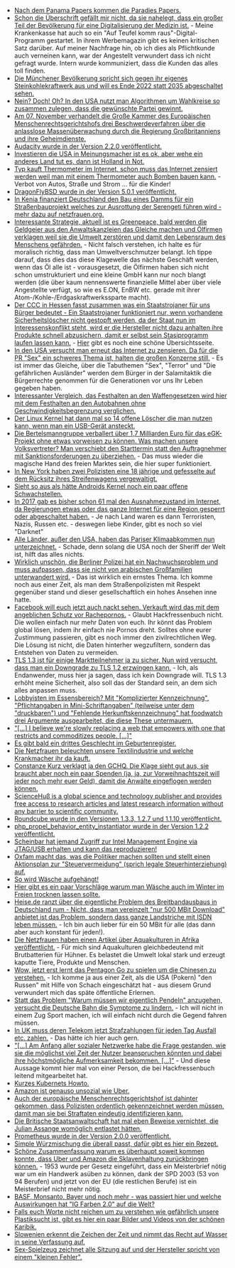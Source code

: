 * [Nach dem Panama Papers kommen die Paradies Papers.](https://projekte.sueddeutsche.de/paradisepapers/politik/das-ist-das-leak-e229478/)
* [Schon die Überschrift gefällt mir nicht, da sie nahelegt, dass ein großer Teil der Bevölkerung für eine Digitalisierung der Medizin ist.](https://www.heise.de/newsticker/meldung/Datenschutzbeauftragter-schlaegt-Guetesiegel-fuer-Gesundheits-Apps-vor-3879572.html) - Meine Krankenkasse hat auch so ein "Auf Teufel komm raus"-Digital-Programm gestartet. In ihrem Werbemagazin gibt es keinen kritischen Satz darüber. Auf meiner Nachfrage hin, ob ich dies als Pflichtkunde auch verneinen kann, war der Angestellt verwundert dass ich nicht gefragt wurde. Intern wurde kommuniziert, dass die Kunden das alles toll finden.
* [Die Münchener Bevölkerung spricht sich gegen ihr eigenes Steinkohlekraftwerk aus und will es Ende 2022 statt 2035 abgeschaltet sehen.](http://www.sonnenseite.com/de/politik/muenchner-stimmen-fuer-kohle-ausstieg.html)
* [Nein? Doch! Oh? In den USA nutzt man Algorithmen um Wahlkreise so zusammen zulegen, dass die gewünschte Partei gewinnt.](https://www.heise.de/newsticker/meldung/Computerisierte-Wahlmanipulation-Mit-Algorithmen-zum-perfekten-Wahlkreis-3874099.html)
* [Am 07. November verhandelt die Große Kammer des Europäischen Menschenrechtsgerichtshofs drei Beschwerdeverfahren über die anlasslose Massenüberwachung durch die Regierung Großbritanniens und ihre Geheimdienste.](https://www.ccc.de/de/updates/2017/egmr-hearing)
* [Audacity wurde in der Version 2.2.0 veröffentlicht.](https://www.pro-linux.de/news/1/25301/audacity-220-mit-neuen-themes-men%C3%BCs-und-logo.html)
* [Investieren die USA in Meinungsmacher ist es ok, aber wehe ein anderes Land tut es, dann ist Holland in Not.](https://blog.fefe.de/?ts=a4fee3e9)
* [Typ kauft Thermometer im Internet, schon muss das Internet zensiert werden weil man mit einem Thermometer auch Bomben bauen kann.](https://blog.fefe.de/?ts=a4fee28f) - Verbot von Autos, Straße und Strom ... für die Kinder!
* [DragonFlyBSD wurde in der Version 5.0.1 veröffentlicht.](https://www.phoronix.com/scan.php?page=news_item&px=DragonFly-BSD-5.0.1-Released)
* [In Kenia finanziert Deutschland den Bau eines Damms für ein Straßenbauprojekt welches zur Ausrottung der Serengeti führen wird - mehr dazu auf netzfrauen.org.](https://netzfrauen.org/2017/11/06/53548/)
* [Interessante Strategie, aktuell ist es Greenpeace, bald werden die Geldgeier aus den Anwaltskanzleien das Gleiche machen und Ölfirmen verklagen weil sie die Umwelt zerstören und damit den Lebensraum des Menschens gefährden.](https://www.heise.de/newsticker/meldung/Norwegen-Erderwaermung-koennte-gigantische-Klagewelle-ausloesen-3874094.html) - Nicht falsch verstehen, ich halte es für moralisch richtig, dass man Umweltverschmutzer belangt. Ich tippe darauf, dass dies das diese Klagewelle das nächste Geschäft werden, wenn das Öl alle ist - vorausgesetzt, die Ölfirmen haben sich nicht schon umstrukturiert und eine kleine GmbH kann nur noch blangt werden (die über kaum nennenswerte finanzielle Mittel aber über viele Angestellte verfügt, so wie es E.ON, EnBW etc. gerade mit ihrer Atom-/Kohle-/Erdgaskraftwerkssparte macht).
* [Der CCC in Hessen fasst zusammen was ein Staatstrojaner für uns Bürger bedeutet - Ein Staatstrojaner funktioniert nur, wenn vorhandene Sicherheitslöscher nicht gestopft werden, da der Staat nun im Interessenskonflikt steht, wird er die Hersteller nicht dazu anhalten ihre Produkte schnell abzusichern, damit er selbst sein Stasiprogramm laufen lassen kann.](https://www.ccc.de/de/updates/2017/hessentrojaner) - [Hier](https://www.hessentrojaner.de/) gibt es noch eine schöne Übersichtsseite.
* [In den USA versucht man erneut das Internet zu zensieren. Da für die PR "Sex" ein schweres Thema ist, halten die großen Konzerne still.](https://www.heise.de/newsticker/meldung/US-Gesetz-gegen-Sex-Anzeigen-Facebook-und-Google-geben-Widerstand-auf-3880822.html) - Es ist immer das Gleiche, über die Tabuthemen "Sex", "Terror" und "Die gefährlichen Ausländer" werden dem Bürger in der Salamitaktik die Bürgerrechte genommen für die Generationen vor uns Ihr Leben gegeben haben.
* [Interessanter Vergleich, das Festhalten an den Waffengesetzen wird hier mit dem Festhalten an den Autobahnen ohne Geschwindigkeitsbegrenzung verglichen.](https://tuxproject.de/blog/2017/11/lob-der-moerdermeuchelfreiheit/)
* [Der Linux Kernel hat dann mal so 14 offene Löscher die man nutzen kann, wenn man ein USB-Gerät ansteckt.](http://www.openwall.com/lists/oss-security/2017/11/06/8)
* [Die Bertelsmanngruppe verballert über 1,7 Milliarden Euro für das eGK-Projekt ohne etwas vorweisen zu können. Was machen unsere Volksvertreter? Man verschiebt den Starttermin statt den Auftragnehmer mit Sanktionsforderungen zu überziehen.](https://www.heise.de/newsticker/meldung/Elektronische-Gesundheitskarte-Starttermin-der-Online-Anbindung-verschoben-3881415.html) - Das muss wieder die magische Hand des freien Marktes sein, die hier super funktioniert.
* [In New York haben zwei Polizisten eine 18 jährige und gefesselte auf dem Rücksitz ihres Streifenwagens vergewaltigt.](http://edition.cnn.com/2017/10/31/us/nypd-detectives-rape-charges/index.html)
* [Sieht so aus als hätte Androids Kernel noch ein paar offene Schwachstellen.](https://pleasestopnamingvulnerabilities.com/)
* [In 2017 gab es bisher schon 61 mal den Ausnahmezustand im Internet, da Regierungen etwas oder das ganze Internet für eine Region gesperrt oder abgeschaltet haben.](https://www.heise.de/newsticker/meldung/Meinungsfreiheit-Unesco-ruegt-rasch-zunehmende-Internetsperren-3882962.html) - Je nach Land waren es dann Terroristen, Nazis, Russen etc. - deswegen liebe Kinder, gibt es noch so viel "Darknet"
* [Alle Länder, außer den USA, haben das Pariser Klimaabkommen nun unterzeichnet.](https://qz.com/1122371/cop23-syria-is-signing-the-paris-climate-agreement-leaving-the-us-alone-against-the-rest-of-the-world/) - Schade, denn solang die USA noch der Sheriff der Welt ist, hilft das alles nichts.
* [Wirklich unschön, die Berliner Polizei hat ein Nachwuchsproblem und muss aufpassen, dass sie nicht von arabischen Großfamilien unterwandert wird.](https://www.berliner-zeitung.de/berlin/polizei/polizeiakademie-das-problem-mit-dem-nachwuchs-28776610) - Das ist wirklich ein ernstes Thema. Ich komme noch aus einer Zeit, als man dem Straßenpolizisten mit Respekt gegenüber stand und dieser gesellschaftlich ein hohes Ansehen inne hatte.
* [Facebook will euch jetzt auch nackt sehen. Verkauft wird das mit dem angeblichen Schutz vor Rachepornos.](https://www.golem.de/news/facebook-nutzer-sollen-rachepornos-mit-nacktbildern-bekaempfen-1711-131024.html) - Glaubt Hackfressenbuch nicht. Die wollen einfach nur mehr Daten von euch. Ihr könnt das Problem global lösen, indem ihr einfach nie Pornos dreht. Solltes ohne eurer Zustimmung passieren, gibt es noch immer den zivilrechtlichen Weg. Die Lösung ist nicht, die Daten hinterher wegzufiltern, sondern das Entstehen von Daten zu vermeiden.
* [TLS 1.3 ist für einige Marktteilnehmer ja zu sicher. Nun wird versucht, dass man ein Downgrade zu TLS 1.2 erzwingen kann.](https://www.golem.de/news/middleboxen-tls-1-3-soll-sich-als-tls-1-2-verkleiden-1711-131018.html) - Ich, als Endanwender, muss hier ja sagen, dass ich kein Downgrade will. TLS 1.3 erhöht meine Sicherheit, also soll das der Standard sein, an dem sich alles anpassen muss.
* [Lobbyisten im Essensbereich? Mit "Komplizierter Kennzeichnung", "Pflichtangaben in Mini-Schriftangaben" (teilweise unter dem "druckbaren") und "Fehlende Herkunftskennzeichnung" hat foodwatch drei Argumente ausgearbeitet, die diese These untermauern.](https://www.foodwatch.org/de/presse/pressemitteilungen/foodwatch-analyse-zeigt-jahrelanges-politikversagen-naehrwerte-herkunftsangaben-oder-mini-schrift-kennzeichnungsvorgaben-unzureichend/)
* ["[...] I believe we're slowly replacing a web that empowers with one that restricts and commoditizes people. [...]"](https://www.neustadt.fr/essays/against-a-user-hostile-web/)
* [Es gibt bald ein drittes Geschlecht im Geburtenregister.](https://blog.fefe.de/?ts=a4fdcf5c)
* [Die Netzfrauen beleuchten unsere Textilindustrie und welche Krankmacher ihr da kauft.](https://netzfrauen.org/2017/11/08/clothes/)
* [Constanze Kurz verklagt ja den GCHQ. Die Klage sieht gut aus, sie braucht aber noch ein paar Spenden (ja, ja, zur Vorweihnachtszeit will jeder noch mehr euer Geld), damit die Anwälte eingeflogen werden können.](https://blog.fefe.de/?ts=a4fdfcae)
* [ScienceHuβ is a global science and technology publisher and provides free access to research articles and latest research information without any barrier to scientific community.](https://scihub.org/)
* [Roundcube wurde in den Versionen 1.3.3, 1.2.7 und 1.1.10 veröffentlicht.](https://roundcube.net/news/2017/11/08/security-updates-1.3.3-1.2.7-and-1.1.10)
* [php_propel_behavior_entity_instantiator wurde in der Version 1.2.2 veröffentlicht.](https://github.com/bazzline/php_propel_behavior_entity_instantiator/blob/1.2.2/CHANGELOG.md#122---released-at-08112017)
* [Scheinbar hat jemand Zugriff zur Intel Management Engine via JTAG/USB erhalten und kann das reproduzieren!](https://blog.fefe.de/?ts=a4fd3a36)
* [Oxfam macht das, was die Politiker machen sollten und stellt einen Aktionsplan zur "Steuervermeidung" (sprich legale Steuerhinterziehung) auf.](http://www.sonnenseite.com/de/zukunft/oxfam-stellt-aktionsplan-gegen-steuervermeidung-vor.html)
* [So wird Wäsche aufgehängt!](https://www.smarticular.net/waesche-schneller-und-ohne-knickfalte-trocknen/)
* [Hier gibt es ein paar Vorschläge warum man Wäsche auch im Winter im Freien trocknen lassen sollte.](https://www.smarticular.net/waesche-trocknen-draussen-winter-frost-sublimation-ohne-trockner-regen/)
* [Heise.de ranzt über die eigentliche Problem des Breitbandausbaus in Deutschland rum - Nicht, dass man vereinzelt "nur 500 MBit Download" anbietet ist das Problem, sondern dass ganze Landstriche mit ISDN leben müssen.](https://www.heise.de/newsticker/meldung/Kommentar-Breitband-Entwicklungsland-Deutschland-3886797.html) - Ich bin auch lieber für ein 50 MBit für alle (das dann aber auch konstant für jeden!).
* [Die Netzfrauen haben einen Artikel über Aquakulturen in Afrika veröffentlicht.](https://netzfrauen.org/2017/11/10/53598/) - Für mich sind Aquakulturen gleichbedeutend mit Brutbatterien für Hühner. Es belastet die Umwelt lokal stark und erzeugt kaputte Tiere, Produkte und Menschen.
* [Wow, jetzt erst lernt das Pentagon Go zu spielen um die Chinesen zu verstehen.](https://www.heise.de/tp/features/Das-Pentagon-lernt-Go-um-China-zu-verstehen-3884827.html) - Ich komme ja aus einer Zeit, als die USA (Pokern) "den Russen" mit Hilfe von Schach eingeschätzt hat - aus diesem Grund verwundert mich das späte öffentliche Erlernen.
* [Statt das Problem "Warum müssen wir eigentlich Pendeln" anzugehen, versucht die Deutsche Bahn die Symptome zu lindern.](https://www.golem.de/news/ideenzug-der-nahverkehr-soll-cool-werden-1711-131066.html) - Ich will nicht in einem Zug Sport machen, ich will einfach nicht durch die Gegend fahren müssen.
* [In UK muss deren Telekom jetzt Strafzahlungen für jeden Tag Ausfall etc. zahlen.](https://blog.fefe.de/?ts=a4fbbf29) - Das hätte ich hier auch gern.
* ["[...] Am Anfang aller sozialer Netzwerke habe die Frage gestanden, wie sie die möglichst viel Zeit der Nutzer beanspruchen könnten und dabei ihre höchstmögliche Aufmerksamkeit bekommen. [...]"](https://www.heise.de/newsticker/meldung/Ex-Facebook-Praesident-warnt-vor-Facebook-Co-3887208.html) - Und diese Aussage kommt hier mal von einer Person, die bei Hackfressenbuch leitend mitgearbeitet hat.
* [Kurzes Kubernets Howto.](https://opensource.com/article/17/11/getting-started-kubernetes)
* [Amazon ist genauso unsozial wie Uber.](https://www.heise.de/newsticker/meldung/Private-Fahrer-als-Paketboten-Amazon-Flex-kommt-nach-Berlin-3887326.html)
* [Auch der europäische Menschenrechtsgerichtshof ist dahinter gekommen, dass Polizisten ordentlich gekennzeichnet werden müssen, damit man sie bei Straftaten eindeutig identifizieren kann.](https://blog.fefe.de/?ts=a4fba4e4)
* [Die Britische Staatsanwaltschaft hat mal eben Beweise vernichtet, die Julian Assange womöglich entlastet hätten.](https://blog.fefe.de/?ts=a4fb2892)
* [Prometheus wurde in der Version 2.0.0 veröffentlicht.](https://prometheus.io/download/#prometheus)
* [Simple Würzmischung die überall passt, dafür gibt es hier ein Rezept.](https://www.smarticular.net/umami-gewuerz-selber-machen-vegan-vegetarisch-lebensmittel/)
* [Schöne Zusammenfassung warum es überhaupt soweit kommen konnte, dass Uber und Amazon die Sklavenhaltung zurückbringen können.](https://forum.golem.de/kommentare/wirtschaft/amazon-flex-private-fahrer-liefern-pakete-in-berlin-aus/nur-zur-erinnerung-wem-wir-diese-versklavung-des-arbeitsmarktes-zu-verdanken-haben/113596,4947369,4947369,read.html#msg-4947369) - 1953 wurde per Gesetz eingeführt, dass ein Meisterbrief nötig war um ein Handwerk asüben zu können, dank der SPD 2003 (53 von 94 Berufen) und jetzt von der EU (die restlichen Berufe) ist ein Meisterbrief nicht mehr nötig.
* [BASF, Monsanto, Bayer und noch mehr - was passiert hier und welche Auswirkungen hat "IG Farben 2.0" auf die Welt?](https://netzfrauen.org/2017/11/11/agent-orange/)
* [Falls euch Worte nicht reichen um zu verstehen wie gefährlich unsere Plastiksucht ist, gibt es hier ein paar Bilder und Videos von der schönen Karibik.](http://www.sonnenseite.com/de/umwelt/ueberall-plastik-diese-bilder-aus-der-karibik-tun-weh.html)
* [Slowenien erkennt die Zeichen der Zeit und nimmt das Recht auf Wasser in seine Verfassung auf.](https://netzfrauen.org/2017/11/11/53610/)
* [Sex-Spielzeug zeichnet alle Sitzung auf und der Hersteller spricht von einem "kleinen Fehler".](https://www.theverge.com/2017/11/10/16634442/lovense-sex-toy-spy-surveillance)

